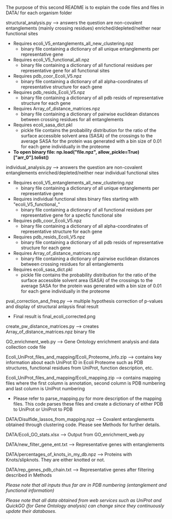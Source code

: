 
The purpose of this second README is to explain the code files and files in DATA/ for each organism folder

structural_analysis.py --> answers the question are non-covalent entanglements (mainly crossing residues) enriched/depleted/neither near functional sites

- Requires ecoli_V5_entanglements_all_new_clustering.npz 
  - binary file containing a dictionary of all unique entanglements per representative gene 
- Requires ecoli_V5_functional_all.npz
  - binary file containing a dictionary of all functional residues per representative gene for all functional sites
- Requires pdb_coor_Ecoli_V5.npz
  - binary file containing a dictionary of all alpha-coordinates of representative structure for each gene 
- Requires pdb_resids_Ecoli_V5.npz
  - binary file containing a dictionary of all pdb resids of representative structure for each gene
- Requires Array_of_distance_matrices.npz
  - binary file containing a dictionary of pairwise euclidean distances between crossing residues for all entanglements
- Requires ecoli_sasa_dict.pkl
  - pickle file contains the probability distribution for the ratio of the surface accessible solvent area (SASA) of the crossings to the average SASA for the protein was generated with a bin size of 0.01 for each gene individually in the proteome
- **To open binary file: np.load("file.npz", allow_pickle=True)["arr_0"].tolist()**

individual_analysis.py --> answers the question are non-covalent entanglements enriched/depleted/neither near individual functional sites

- Requires ecoli_V5_entanglements_all_new_clustering.npz 
  - binary file containing a dictionary of all unique entanglements per representative gene
- Requires individual functional sites binary files starting with "ecoli_V5_functional_"
  - binary file containing a dictionary of all functional residues per representative gene for a specfic functional site
- Requires pdb_coor_Ecoli_V5.npz
  - binary file containing a dictionary of all alpha-coordinates of representative structure for each gene
- Requires pdb_resids_Ecoli_V5.npz
  - binary file containing a dictionary of all pdb resids of representative structure for each gene
- Requires Array_of_distance_matrices.npz
  - binary file containing a dictionary of pairwise euclidean distances between crossing residues for all entanglements
- Requires ecoli_sasa_dict.pkl
  - pickle file contains the probability distribution for the ratio of the surface accessible solvent area (SASA) of the crossings to the average SASA for the protein was generated with a bin size of 0.01 for each gene individually in the proteome

pval_correction_and_freq.py --> multiple hypothesis correction of p-values and display of structural anlaysis final result
  - Final result is final_ecoli_corrected.png

create_pw_distance_matrices.py --> creates Array_of_distance_matrices.npz binary file

GO_enrichment_web.py --> Gene Ontology enrichment analysis and data collection code file

Ecoli_UniProt_files_and_mapping/Ecoli_Proteome_info.zip --> contains key information about each UniProt ID in Ecoli Proteome such as PDB structures, functional residues from UniProt, function description, etc. 

Ecoli_UniProt_files_and_mapping/Ecoli_mapping.zip --> contains mapping files where the first column is annotation, second column is PDB numbering and last column is UniProt numbering
  - Please refer to parse_mapping.py for more description of the mapping files. This code parses these files and create a dictionary of either PDB to UniProt or UniProt to PDB

DATA/Disulfide_lassos_from_mapping.npz --> Covalent entanglements obtained through clustering code. Please see Methods for further details. 

DATA/Ecoli_GO_stats.xlsx --> Output from GO_enrichment_web.py

DATA/new_filter_gene_ent.txt --> Representative genes with entanglements

DATA/percentages_of_knots_in_my_db.npz --> Proteins with Knots/slipknots. They are either knotted or not. 

DATA/rep_genes_pdb_chain.txt --> Representative genes after filtering described in Methods

*Please note that all inputs thus far are in PDB numbering (entanglement and functional information)*

*Please note that all data obtained from web services such as UniProt and QuickGO (for Gene Ontology analysis) can change since they continuously update their databases.*
